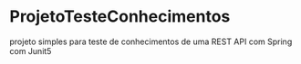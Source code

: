 # ProjetoTesteConhecimentos
projeto simples para teste de conhecimentos de uma REST API com Spring com Junit5
